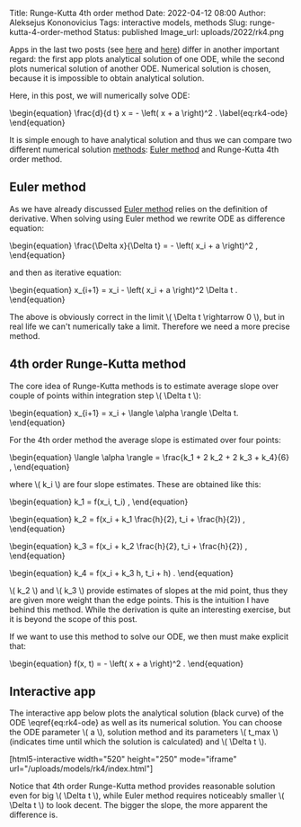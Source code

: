 Title: Runge-Kutta 4th order method
Date: 2022-04-12 08:00
Author: Aleksejus Kononovicius
Tags: interactive models, methods
Slug: runge-kutta-4-order-method
Status: published
Image_url: uploads/2022/rk4.png

Apps in the last two posts
(see [here]({filename}/articles/2022/end-of-the-world-2026.md) and
[here]({filename}/articles/2022/verhulst-correction-to-doomsday-model.md))
differ in another important regard: the first app plots analytical solution
of one ODE, while the second plots numerical solution of another ODE.
Numerical solution is chosen, because it is impossible to obtain analytical
solution.

Here, in this post, we will numerically solve ODE:

\begin{equation}
    \frac{d}{d t} x = - \left( x + a \right)^2 . \label{eq:rk4-ode}
\end{equation}

It is simple enough to have analytical solution and thus we can compare two
different numerical solution [methods](/tag/methods/): [Euler
method]({filename}/articles/2012/numerical-methods-for-the-stochastic-differential-equations.md)
and Runge-Kutta 4th order method.
<!--more-->

## Euler method

As we have already discussed [Euler
method]({filename}/articles/2012/numerical-methods-for-the-stochastic-differential-equations.md)
relies on the definition of derivative. When solving using Euler method we
rewrite ODE as difference equation:

\begin{equation}
    \frac{\Delta x}{\Delta t} = - \left( x\_i + a \right)^2 ,
\end{equation}

and then as iterative equation:

\begin{equation}
    x\_{i+1} = x\_i - \left( x\_i + a \right)^2 \Delta t .
\end{equation}

The above is obviously correct in the limit \\\( \Delta t \rightarrow 0 \\\), but
in real life we can't numerically take a limit. Therefore we need a more
precise method.

## 4th order Runge-Kutta method

The core idea of Runge-Kutta methods is to estimate average slope over
couple of points within integration step \\\( \Delta t \\\):

\begin{equation}
    x\_{i+1} = x\_i + \langle \alpha \rangle \Delta t.
\end{equation}

For the 4th order method the average slope is estimated over four points:

\begin{equation}
    \langle \alpha \rangle = \frac{k\_1 + 2 k\_2 + 2 k\_3 + k\_4}{6} ,
\end{equation}

where \\\( k\_i \\\) are four slope estimates. These are obtained like this:

\begin{equation}
    k\_1 = f(x\_i, t\_i) ,
\end{equation}

\begin{equation}
    k\_2 = f(x\_i + k\_1 \frac{h}{2}, t\_i + \frac{h}{2}) ,
\end{equation}

\begin{equation}
    k\_3 = f(x\_i + k\_2 \frac{h}{2}, t\_i + \frac{h}{2}) ,
\end{equation}

\begin{equation}
    k\_4 = f(x\_i + k\_3 h, t\_i + h) .
\end{equation}

\\\( k\_2 \\\) and \\\( k\_3 \\\) provide estimates of slopes at the mid
point, thus they are given more weight than the edge points. This is the
intuition I have behind this method. While the derivation is quite an
interesting exercise, but it is beyond the scope of this post.

If we want to use this method to solve our ODE, we then must make explicit
that:

\begin{equation}
    f(x, t) = - \left( x + a \right)^2 .
\end{equation}

## Interactive app

The interactive app below plots the analytical solution (black curve) of the
ODE \eqref{eq:rk4-ode} as well as its numerical solution. You can choose the
ODE parameter \\\( a \\\), solution method and its parameters
\\\( t\_max \\\) (indicates time until which the solution is calculated) and
\\\( \Delta t \\\).

[html5-interactive width="520" height="250" mode="iframe"
url="/uploads/models/rk4/index.html"]

Notice that 4th order Runge-Kutta method provides reasonable solution even
for big \\\( \Delta t \\\), while Euler method requires noticeably smaller
\\\( \Delta t \\\) to look decent. The bigger the slope, the more apparent
the difference is.
